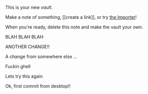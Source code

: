 This is your new *vault*.

Make a note of something, [[create a link]], or try [the Importer](https://help.obsidian.md/Plugins/Importer)!

When you're ready, delete this note and make the vault your own.

BLAH BLAH BLAH

ANOTHER CHANGE!!

A change from somewhere else ...

Fuckin ghell

Lets try this again

Ok, first commit from desktop!!